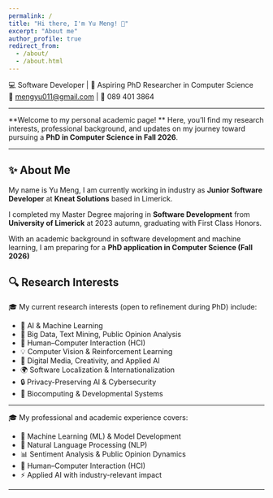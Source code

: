 ```yaml
---
permalink: /
title: "Hi there, I'm Yu Meng! 👋"
excerpt: "About me"
author_profile: true
redirect_from: 
  - /about/
  - /about.html
---
```


💻 Software Developer | 🌱 Aspiring PhD Researcher in Computer Science  
📧 mengyu011@gmail.com | 📱 089 401 3864  

---

**Welcome to my personal academic page! **
Here, you’ll find my research interests, professional background, and updates on my journey toward pursuing a **PhD in Computer Science in Fall 2026**.  

---

## ✨ About Me   

My name is Yu Meng, I am currently working in industry as **Junior Software Developer** at **Kneat Solutions** based in Limerick. 

I completed my Master Degree majoring in **Software Development** from **University of Limerick** at 2023 autumn, graduating with First Class Honors.

With an academic background in software development and machine learning, I am preparing for a **PhD application in Computer Science (Fall 2026)**


## 🔍 Research Interests   
🎓 My current research interests (open to refinement during PhD) include:  

- 🚨 AI & Machine Learning 
- 🧩 Big Data, Text Mining, Public Opinion Analysis
- 🤖 Human–Computer Interaction (HCI)
- 💡 Computer Vision & Reinforcement Learning
- 🎨 Digital Media, Creativity, and Applied AI
- 🌍 Software Localization & Internationalization
- 🔒 Privacy-Preserving AI & Cybersecurity 
- 🌱 Biocomputing & Developmental Systems

---

 🎓 My professional and academic experience covers:  
- 🧠 Machine Learning (ML) & Model Development  
- 💬 Natural Language Processing (NLP)  
- 📊 Sentiment Analysis & Public Opinion Dynamics  
- 🤝 Human–Computer Interaction (HCI) 
- ⚡ Applied AI with industry-relevant impact

---


